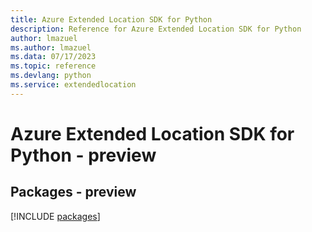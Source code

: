 ```yaml
---
title: Azure Extended Location SDK for Python
description: Reference for Azure Extended Location SDK for Python
author: lmazuel
ms.author: lmazuel
ms.data: 07/17/2023
ms.topic: reference
ms.devlang: python
ms.service: extendedlocation
---
```

# Azure Extended Location SDK for Python - preview
## Packages - preview
[!INCLUDE [packages](extended-location-index.md)]